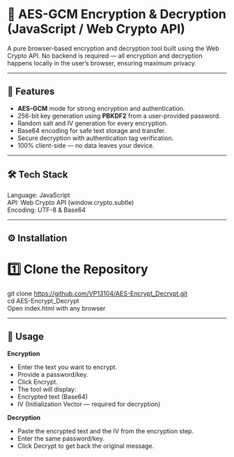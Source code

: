 # 🔐 AES-GCM Encryption & Decryption (JavaScript / Web Crypto API)
A pure browser-based encryption and decryption tool built using the Web Crypto API.
No backend is required — all encryption and decryption happens locally in the user’s browser, ensuring maximum privacy.

---

## 📌 Features
- **AES-GCM** mode for strong encryption and authentication.
- 256-bit key generation using **PBKDF2** from a user-provided password.
- Random salt and IV generation for every encryption.
- Base64 encoding for safe text storage and transfer.
- Secure decryption with authentication tag verification.
- 100% client-side — no data leaves your device.

---

## 🛠 Tech Stack
Language: JavaScript<br>
API: Web Crypto API (window.crypto.subtle)<br>
Encoding: UTF-8 & Base64<br>

---

## ⚙️ Installation 

# 1️⃣ Clone the Repository
git clone https://github.com/VP13104/AES-Encrypt_Decrypt.git <br>
cd AES-Encrypt_Decrypt <br>
Open index.html with any browser <br>

---

## 🚀 Usage
**Encryption**
- Enter the text you want to encrypt.
- Provide a password/key.
- Click Encrypt.
- The tool will display:
- Encrypted text (Base64)
- IV (Initialization Vector — required for decryption)

**Decryption**
- Paste the encrypted text and the IV from the encryption step.
- Enter the same password/key.
- Click Decrypt to get back the original message.

